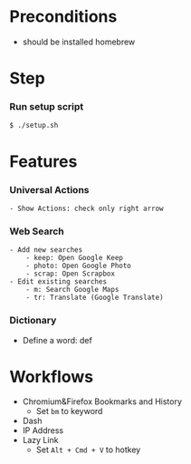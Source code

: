 # Preconditions

- should be installed homebrew

# Step

### Run setup script

```shell
$ ./setup.sh
```

# Features

### Universal Actions
    - Show Actions: check only right arrow

### Web Search
    - Add new searches
        - keep: Open Google Keep
        - photo: Open Google Photo
        - scrap: Open Scrapbox
    - Edit existing searches
        - m: Search Google Maps
        - tr: Translate (Google Translate)

### Dictionary

- Define a word: def

# Workflows

- Chromium&Firefox Bookmarks and History
    - Set `bm` to keyword
- Dash
- IP Address
- Lazy Link
    - Set `Alt + Cmd + V` to hotkey